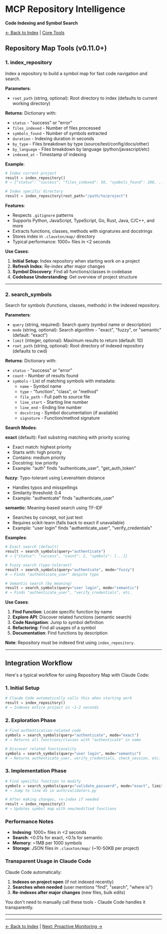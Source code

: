 # MCP Repository Intelligence

**Code Indexing and Symbol Search**

[← Back to Index](mcp-index.md) | [Core Tools](mcp-core-tools.md)

## Repository Map Tools (v0.11.0+)

### 1. index_repository

Index a repository to build a symbol map for fast code navigation and search.

**Parameters**:
- `root_path` (string, optional): Root directory to index (defaults to current working directory)

**Returns**: Dictionary with:
- `status` - "success" or "error"
- `files_indexed` - Number of files processed
- `symbols_found` - Number of symbols extracted
- `duration` - Indexing duration in seconds
- `by_type` - Files breakdown by type (source/test/config/docs/other)
- `by_language` - Files breakdown by language (python/javascript/etc)
- `indexed_at` - Timestamp of indexing

**Example**:
```python
# Index current project
result = index_repository()
# → {"status": "success", "files_indexed": 50, "symbols_found": 200, ...}

# Index specific directory
result = index_repository(root_path="/path/to/project")
```

**Features**:
- Respects `.gitignore` patterns
- Supports Python, JavaScript, TypeScript, Go, Rust, Java, C/C++, and more
- Extracts functions, classes, methods with signatures and docstrings
- Stores index in `.clauxton/map/` directory
- Typical performance: 1000+ files in <2 seconds

**Use Cases**:
1. **Initial Setup**: Index repository when starting work on a project
2. **Refresh Index**: Re-index after major changes
3. **Symbol Discovery**: Find all functions/classes in codebase
4. **Codebase Understanding**: Get overview of project structure

---

### 2. search_symbols

Search for symbols (functions, classes, methods) in the indexed repository.

**Parameters**:
- `query` (string, required): Search query (symbol name or description)
- `mode` (string, optional): Search algorithm - "exact", "fuzzy", or "semantic" (default: "exact")
- `limit` (integer, optional): Maximum results to return (default: 10)
- `root_path` (string, optional): Root directory of indexed repository (defaults to cwd)

**Returns**: Dictionary with:
- `status` - "success" or "error"
- `count` - Number of results found
- `symbols` - List of matching symbols with metadata:
  - `name` - Symbol name
  - `type` - "function", "class", or "method"
  - `file_path` - Full path to source file
  - `line_start` - Starting line number
  - `line_end` - Ending line number
  - `docstring` - Symbol documentation (if available)
  - `signature` - Function/method signature

**Search Modes**:

**exact** (default): Fast substring matching with priority scoring
- Exact match: highest priority
- Starts with: high priority
- Contains: medium priority
- Docstring: low priority
- Example: "auth" finds "authenticate_user", "get_auth_token"

**fuzzy**: Typo-tolerant using Levenshtein distance
- Handles typos and misspellings
- Similarity threshold: 0.4
- Example: "authentcate" finds "authenticate_user"

**semantic**: Meaning-based search using TF-IDF
- Searches by concept, not just text
- Requires scikit-learn (falls back to exact if unavailable)
- Example: "user login" finds "authenticate_user", "verify_credentials"

**Examples**:
```python
# Exact search (default)
result = search_symbols(query="authenticate")
# → {"status": "success", "count": 2, "symbols": [...]}

# Fuzzy search (typo-tolerant)
result = search_symbols(query="authentcate", mode="fuzzy")
# → Finds "authenticate_user" despite typo

# Semantic search (by meaning)
result = search_symbols(query="user login", mode="semantic")
# → Finds "authenticate_user", "verify_credentials", etc.
```

**Use Cases**:
1. **Find Function**: Locate specific function by name
2. **Explore API**: Discover related functions (semantic search)
3. **Code Navigation**: Jump to symbol definition
4. **Refactoring**: Find all usages of a symbol
5. **Documentation**: Find functions by description

**Note**: Repository must be indexed first using `index_repository`.

---

## Integration Workflow

Here's a typical workflow for using Repository Map with Claude Code:

### 1. Initial Setup
```python
# Claude Code automatically calls this when starting work
result = index_repository()
# → Indexes entire project in ~1-2 seconds
```

### 2. Exploration Phase
```python
# Find authentication-related code
symbols = search_symbols(query="authenticate", mode="exact")
# → Returns all functions/classes with "authenticate" in name

# Discover related functionality
symbols = search_symbols(query="user login", mode="semantic")
# → Returns authenticate_user, verify_credentials, check_session, etc.
```

### 3. Implementation Phase
```python
# Find specific function to modify
symbols = search_symbols(query="validate_password", mode="exact", limit=1)
# → Jump to line 45 in auth/validators.py

# After making changes, re-index if needed
result = index_repository()
# → Updates symbol map with new/modified functions
```

### Performance Notes
- **Indexing**: 1000+ files in <2 seconds
- **Search**: <0.01s for exact, <0.1s for semantic
- **Memory**: ~1MB per 1000 symbols
- **Storage**: JSON files in `.clauxton/map/` (~10-50KB per project)

### Transparent Usage in Claude Code
Claude Code automatically:
1. **Indexes on project open** (if not indexed recently)
2. **Searches when needed** (user mentions "find", "search", "where is")
3. **Re-indexes after major changes** (new files, bulk edits)

You don't need to manually call these tools - Claude Code handles it transparently.

---


---

[← Back to Index](mcp-index.md) | [Next: Proactive Monitoring →](mcp-proactive-monitoring.md)
